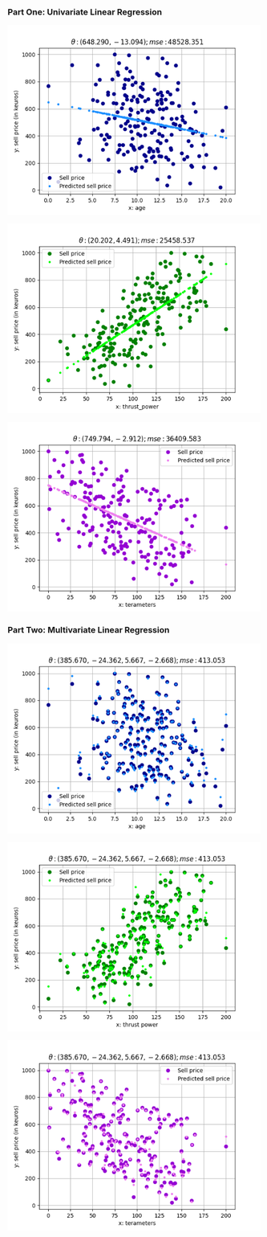 ### Part One: Univariate Linear Regression

<p align="center">
  <img src="assets/p1-1.png"/>
</p>

<p align="center">
  <img src="assets/p1-2.png"/>
</p>

<p align="center">
  <img src="assets/p1-3.png"/>
</p>

### Part Two: Multivariate Linear Regression

<p align="center">
  <img src="assets/p2-1.png"/>
</p>

<p align="center">
  <img src="assets/p2-2.png"/>
</p>

<p align="center">
  <img src="assets/p2-3.png"/>
</p>
